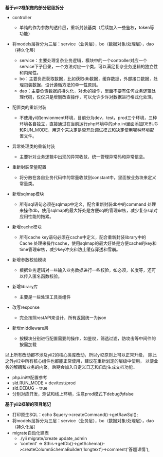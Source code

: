 **基于yii2框架做的部分层级拆分**
   * controller
       * 单纯的作为参数的透传层，重新封装基类（后续加入一些鉴权，token等功能）
   
   * 将models层拆分为三层：service（业务层），bo（数据对象/处理层），dao（持久化层）
       * service：主要处理复杂业务逻辑，模块中的一个controller对应一个service下子目录，一个方法对应一个类，可以满足复杂业务逻辑的独立性和内聚性。
       * bo：主要负责获取数据，比如获取db数据，缓存数据，外部接口数据，处理包装数据，设计遵循方法的单一性原则。
       * dao：主要负责数据的持久化，对db的操作，里面不要有任何业务逻辑处理代码，仅仅只是增删改查操作，可以允许少许对数据进行格式化处理。
       
   * 配置类的重新封装
       * 不使用yii的envionment环境，目前分为dev，test，prod三个环境，三种环境各自独立，直接通过在当前运行php环境中的php.ini里面添加DEBUG和RUN_MODE，用这个来决定是否开启调试模式和决定使用哪种环境配置文件。
   
   * 异常处理类的重新封装
       * 主要针对业务逻辑中出现的异常收敛，统一管理异常码和异常信息。
   
   * 重新封装常量配置
       * 将分散在各自业务代码中的常量收敛到constant中，里面按业务块来定义常量类。
   
   * 新增sqlmap模块
       * 所有sql语句必须在sqlmap中定义，配合重新封装db中的command 处理来操作db，使用sqlmap的最大好处是方便sql的管理审核，减少复杂sql对应用性能的拖累。
       
   * 新增cache模块
       * 所有cache key语句必须在cache中定义，配合重新封装library中的Cache 处理来操作cache，使用sqlmap的最大好处是方便cache的key和time管理审核，减少key冲突和防止缓存穿透和雪崩。
        
   * 新增参数校验模块
       * 根据业务逻辑对一些输入业务数据进行一些校验，如必须，长度等，还可以传入匿名函数校验。
            
   * 新增library库
       * 主要是一些处理工具类组件
   
   * 改写response
       * 完全按照restAPI来设计，所有返回统一为json
       
   * 新增middleware层
       * 按模块分别进行配置需要的操作，如鉴权，筛选过滤，防攻击等中间件的按需加载    
       
       
   以上所有改动都不涉及yii2的核心类库改动，所以yii2原则上可以正常升级，
   除此之外yii2中所有核心组件也都能正常使用，建议在重新划定的层级中使用，
   以便业务的解耦和业务的内聚，后期会加入自定义日志和自动生成文档功能_
   
   * php.ini中配置参考
   * sld.RUN_MODE = dev/test/prod
   * sld.DEBUG = true
   * 分别对应开发，测试和线上环境，注意prod模式下debug为false

**基于yii2框架的项目笔记**
   * 打印原生SQL：echo $query->createCommand()->getRawSql();
   * 将models层拆分为三层：service（业务层），bo（数据对象/处理层），dao（持久化层）
   * migrate自动化建表 
       * ./yii migrate/create  update_admin  
       * 'content' => $this->getDb()->getSchema()->createColumnSchemaBuilder('longtext')->comment('答题详情'),
